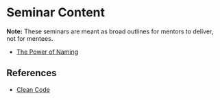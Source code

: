 # Seminar Content

**Note:** These seminars are meant as broad outlines for mentors to deliver, not for mentees.

* [The Power of Naming](./01-The-Power-of-Naming)

## References

* [Clean Code](https://www.amazon.co.uk/Clean-Code-Handbook-Software-Craftsmanship/dp/0132350882)

